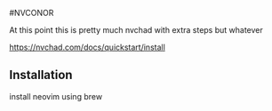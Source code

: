 #NVCONOR

At this point this is pretty much nvchad with extra steps but whatever

https://nvchad.com/docs/quickstart/install

## Installation

install neovim using brew
